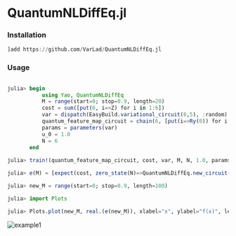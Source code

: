 # QuantumNLDiffEq.jl

### Installation

```julia
]add https://github.com/VarLad/QuantumNLDiffEq.jl
```

### Usage

```julia

julia> begin
           using Yao, QuantumNLDiffEq
           M = range(start=0; stop=0.9, length=20)
           cost = sum([put(6, i=>Z) for i in 1:6])
           var = dispatch(EasyBuild.variational_circuit(6,5), :random)
           quantum_feature_map_circuit = chain(6, [put(i=>Ry(0)) for i in 1:6])
           params = parameters(var)
           u_0 = 1.0
           N = 6
       end
       
julia> train!(quantum_feature_map_circuit, cost, var, M, N, 1.0, params)

julia> e(M) = [expect(cost, zero_state(N)=>QuantumNLDiffEq.new_circuit(quantum_feature_map_circuit, var, i, params, N, 2; mapping=QuantumNLDiffEq.ChebyshevSparse())) .+ u_0 .- expect(cost, zero_state(N)=>QuantumNLDiffEq.new_circuit(quantum_feature_map_circuit, var, M[1], params, N, 2; mapping=QuantumNLDiffEq.ChebyshevSparse()))  for i in M]

julia> new_M = range(start=0; stop=0.9, length=100)

julia> import Plots

julia> Plots.plot(new_M, real.(e(new_M)), xlabel="x", ylabel="f(x)", legend=false)
```

![example1](https://user-images.githubusercontent.com/51269425/160281466-ced2acc9-fb2e-4ad0-a23a-4bc1dfd934a9.svg)

